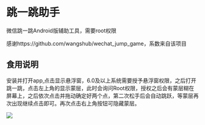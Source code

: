 # 跳一跳助手

微信跳一跳Android版辅助工具，需要root权限

感谢https://github.com/wangshub/wechat_jump_game，系数来自该项目

## 食用说明
安装并打开app,点击显示悬浮窗，6.0及以上系统需要授予悬浮窗权限，之后打开跳一跳，点击左上角的显示蒙层，此时会询问Root权限，授权之后会有蒙层糊在屏幕上，之后依次点击并拖动确定好两个点，第二次松手后会自动跳跃，等蒙层再次出现继续点击即可。再次点击右上角按钮可隐藏蒙层。

![](media/demo.gif)